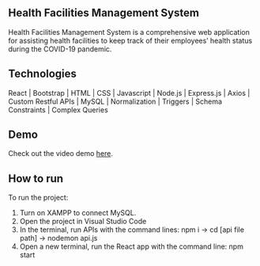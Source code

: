 ## Health Facilities Management System
Health Facilities Management System is a comprehensive web application for assisting health facilities to keep track of their employees’ health status during the COVID-19 pandemic.

## Technologies
React | Bootstrap | HTML | CSS | Javascript | Node.js | Express.js | Axios | Custom Restful APIs | MySQL | Normalization | Triggers | Schema Constraints | Complex Queries

## Demo
Check out the video demo [here](https://www.loom.com/share/672a8810aa1d42148afb75e602bf71f4?fbclid=IwAR0ZZw0gztXDjMCWZZhY_XHVyu9WyENWjJNhdbuTNGTN0axKDiBEE1MHnkU).

## How to run
To run the project:

1. Turn on XAMPP to connect MySQL.
2. Open the project in Visual Studio Code
3. In the terminal, run APIs with the command lines: npm i -> cd [api file path] -> nodemon api.js
4. Open a new terminal, run the React app with the command line: npm start



   
